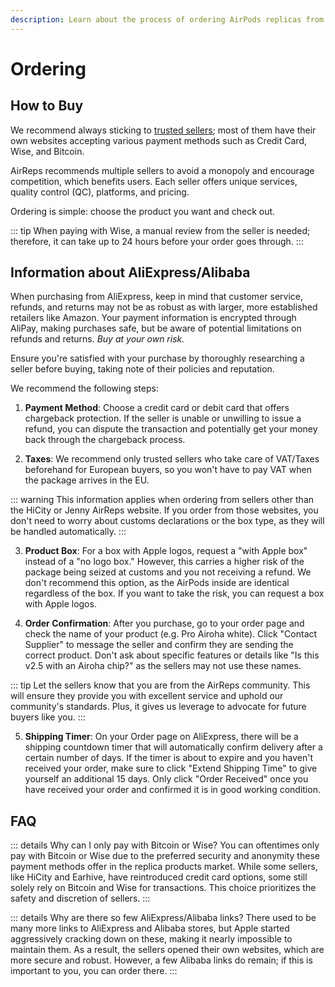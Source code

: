 ```yaml
---
description: Learn about the process of ordering AirPods replicas from various sellers, including tips on buying from AliExpress/Alibaba, payment methods, taxes, product box options, order confirmation, and shipping timers. Understand why Wise or Bitcoin are the preferred payment methods and explore potential alternatives for credit card payments.
---
```


# Ordering

## How to Buy

We recommend always sticking to [trusted sellers](https://airpodsreplicas.com/links/info); most of them have their own websites accepting various payment methods such as Credit Card, Wise, and Bitcoin.

AirReps recommends multiple sellers to avoid a monopoly and encourage competition, which benefits users. Each seller offers unique services, quality control (QC), platforms, and pricing.

Ordering is simple: choose the product you want and check out.

::: tip
When paying with Wise, a manual review from the seller is needed; therefore, it can take up to 24 hours before your order goes through.
:::

## Information about AliExpress/Alibaba

When purchasing from AliExpress, keep in mind that customer service, refunds, and returns may not be as robust as with larger, more established retailers like Amazon. Your payment information is encrypted through AliPay, making purchases safe, but be aware of potential limitations on refunds and returns. *Buy at your own risk.*

Ensure you're satisfied with your purchase by thoroughly researching a seller before buying, taking note of their policies and reputation.

We recommend the following steps:

1. **Payment Method**: Choose a credit card or debit card that offers chargeback protection. If the seller is unable or unwilling to issue a refund, you can dispute the transaction and potentially get your money back through the chargeback process.

2. **Taxes**: We recommend only trusted sellers who take care of VAT/Taxes beforehand for European buyers, so you won't have to pay VAT when the package arrives in the EU.

::: warning
This information applies when ordering from sellers other than the HiCity or Jenny AirReps website. If you order from those websites, you don't need to worry about customs declarations or the box type, as they will be handled automatically.
:::

3. **Product Box**: For a box with Apple logos, request a "with Apple box" instead of a "no logo box." However, this carries a higher risk of the package being seized at customs and you not receiving a refund. We don't recommend this option, as the AirPods inside are identical regardless of the box. If you want to take the risk, you can request a box with Apple logos.

4. **Order Confirmation**: After you purchase, go to your order page and check the name of your product (e.g. Pro Airoha white). Click "Contact Supplier" to message the seller and confirm they are sending the correct product. Don't ask about specific features or details like "Is this v2.5 with an Airoha chip?" as the sellers may not use these names.

::: tip
Let the sellers know that you are from the AirReps community. This will ensure they provide you with excellent service and uphold our community's standards. Plus, it gives us leverage to advocate for future buyers like you.
:::

5. **Shipping Timer**: On your Order page on AliExpress, there will be a shipping countdown timer that will automatically confirm delivery after a certain number of days. If the timer is about to expire and you haven't received your order, make sure to click "Extend Shipping Time" to give yourself an additional 15 days. Only click "Order Received" once you have received your order and confirmed it is in good working condition.

## FAQ

::: details Why can I only pay with Bitcoin or Wise?
You can oftentimes only pay with Bitcoin or Wise due to the preferred security and anonymity these payment methods offer in the replica products market. While some sellers, like HiCity and Earhive, have reintroduced credit card options, some still solely rely on Bitcoin and Wise for transactions. This choice prioritizes the safety and discretion of sellers.
:::

::: details Why are there so few AliExpress/Alibaba links?
There used to be many more links to AliExpress and Alibaba stores, but Apple started aggressively cracking down on these, making it nearly impossible to maintain them. As a result, the sellers opened their own websites, which are more secure and robust. However, a few Alibaba links do remain; if this is important to you, you can order there.
:::
